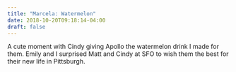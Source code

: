 ```yaml
---
title: "Marcela: Watermelon"
date: 2018-10-20T09:18:14-04:00
draft: false
---
```


A cute moment with Cindy giving Apollo the watermelon drink I made for them. Emily and I surprised Matt and Cindy at SFO to wish them the best for their new life in Pittsburgh.
